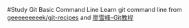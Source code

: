 #Study Git Basic Command Line
Learn git command line from [geeeeeeeeek/git-recipes](https://github.com/geeeeeeeeek/git-recipes/wiki) and [廖雪峰-Git教程](https://www.liaoxuefeng.com/wiki/0013739516305929606dd18361248578c67b8067c8c017b000)
